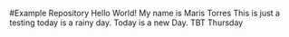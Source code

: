 #Example Repository
Hello World! My name is Maris Torres
This is just a testing 
today is a rainy day.
Today is a new Day. TBT Thursday 